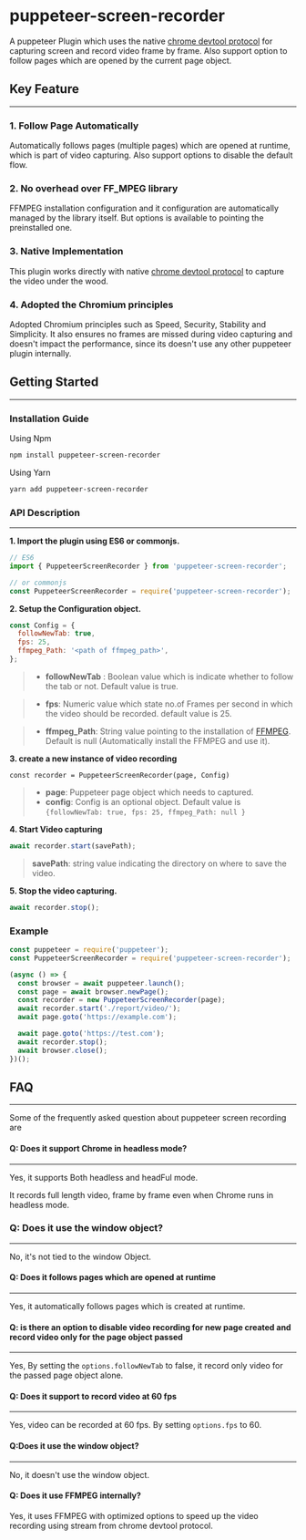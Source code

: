 # puppeteer-screen-recorder

A puppeteer Plugin which uses the native [chrome devtool protocol](https://chromedevtools.github.io/devtools-protocol/tot/Page/#method-startScreencast) for capturing screen and record video frame by frame. Also support option to follow pages which are opened by the current page object.

## Key Feature

---

### 1. Follow Page Automatically

Automatically follows pages (multiple pages) which are opened at runtime, which is part of video capturing. Also support options to disable the default flow.

### 2. No overhead over FF_MPEG library

FFMPEG installation configuration and it configuration are automatically managed by the library itself. But options is available to pointing the preinstalled one.

### 3. Native Implementation

This plugin works directly with native [chrome devtool protocol](https://chromedevtools.github.io/devtools-protocol/tot/Page/#method-startScreencast) to capture the video under the wood.

### 4. Adopted the Chromium principles

Adopted Chromium principles such as Speed, Security, Stability and Simplicity. It also ensures no frames are missed during video capturing and doesn't impact the performance, since its doesn't use any other puppeteer plugin internally.

## Getting Started

---

### Installation Guide

Using Npm

```sh
npm install puppeteer-screen-recorder
```

Using Yarn

```sh
yarn add puppeteer-screen-recorder
```

### API Description

---

**1. Import the plugin using ES6 or commonjs.**

```javascript
// ES6
import { PuppeteerScreenRecorder } from 'puppeteer-screen-recorder';

// or commonjs
const PuppeteerScreenRecorder = require('puppeteer-screen-recorder');
```

**2. Setup the Configuration object.**

```javascript
const Config = {
  followNewTab: true,
  fps: 25,
  ffmpeg_Path: '<path of ffmpeg_path>',
};
```

> - **followNewTab** : Boolean value which is indicate whether to follow the tab or not. Default value is true.

> - **fps**: Numeric value which state no.of Frames per second in which the video should be recorded. default value is 25.

> - **ffmpeg_Path**: String value pointing to the installation of [FFMPEG](https://ffmpeg.org/). Default is null (Automatically install the FFMPEG and use it).

**3. create a new instance of video recording**

```
const recorder = PuppeteerScreenRecorder(page, Config)
```

> - **page**: Puppeteer page object which needs to captured.
> - **config**: Config is an optional object.
>   Default value is `{followNewTab: true, fps: 25, ffmpeg_Path: null }`

**4. Start Video capturing**

```javascript
await recorder.start(savePath);
```

> **savePath**: string value indicating the directory on where to save the video.

**5. Stop the video capturing.**

```javascript
await recorder.stop();
```

### Example

```javascript
const puppeteer = require('puppeteer');
const PuppeteerScreenRecorder = require('puppeteer-screen-recorder');

(async () => {
  const browser = await puppeteer.launch();
  const page = await browser.newPage();
  const recorder = new PuppeteerScreenRecorder(page);
  await recorder.start('./report/video/');
  await page.goto('https://example.com');

  await page.goto('https://test.com');
  await recorder.stop();
  await browser.close();
})();
```

## FAQ

---

Some of the frequently asked question about puppeteer screen recording are

#### Q: Does it support Chrome in headless mode?

---

Yes, it supports Both headless and headFul mode.

It records full length video, frame by frame even when Chrome runs in headless mode.

### Q: Does it use the window object?

---

No, it's not tied to the window Object.

#### Q: Does it follows pages which are opened at runtime

---

Yes, it automatically follows pages which is created at runtime.

#### Q: is there an option to disable video recording for new page created and record video only for the page object passed

---

Yes, By setting the `options.followNewTab` to false, it record only video for the passed page object alone.

#### Q: Does it support to record video at 60 fps

---

Yes, video can be recorded at 60 fps. By setting `options.fps` to 60.

#### Q:Does it use the window object?

---

No, it doesn't use the window object.

#### Q: Does it use FFMPEG internally?

Yes, it uses FFMPEG with optimized options to speed up the video recording using stream from chrome devtool protocol.
